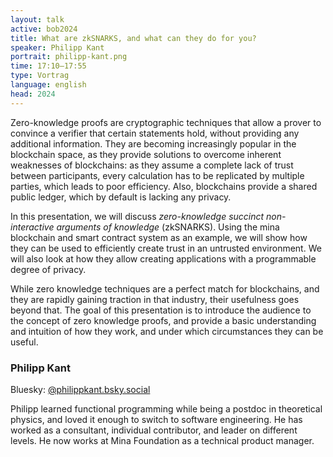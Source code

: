 ```yaml
---
layout: talk
active: bob2024
title: What are zkSNARKS, and what can they do for you?
speaker: Philipp Kant
portrait: philipp-kant.png
time: 17:10–17:55
type: Vortrag
language: english
head: 2024
---
```


Zero-knowledge proofs are cryptographic techniques that allow a prover
to convince a verifier that certain statements hold, without providing
any additional information. They are becoming increasingly popular in
the blockchain space, as they provide solutions to overcome inherent
weaknesses of blockchains: as they assume a complete lack of trust
between participants, every calculation has to be replicated by
multiple parties, which leads to poor efficiency. Also, blockchains
provide a shared public ledger, which by default is lacking any
privacy.

In this presentation, we will discuss _zero-knowledge succinct
non-interactive arguments of knowledge_ (zkSNARKS). Using the mina
blockchain and smart contract system as an example, we will show how
they can be used to efficiently create trust in an untrusted
environment. We will also look at how they allow creating applications
with a programmable degree of privacy.

While zero knowledge techniques are a perfect match for blockchains,
and they are rapidly gaining traction in that industry, their
usefulness goes beyond that. The goal of this presentation is to
introduce the audience to the concept of zero knowledge proofs, and
provide a basic understanding and intuition of how they work, and
under which circumstances they can be useful.

### Philipp Kant

Bluesky: [@philippkant.bsky.social](https://bsky.app/profile/philippkant.bsky.social)<br/>

Philipp learned functional programming while being a postdoc in
theoretical physics, and loved it enough to switch to software
engineering. He has worked as a consultant, individual contributor,
and leader on different levels. He now works at Mina Foundation as a
technical product manager.